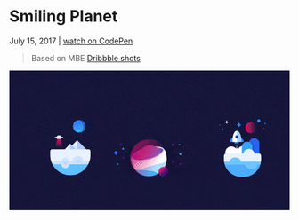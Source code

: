 # Smiling Planet

July 15, 2017 | [watch on CodePen](https://codepen.io/miocene/pen/dRLbGP)

> Based on MBE [Dribbble shots](https://dribbble.com/Madebyelvis)

![Pure CSS Little Universe Animation GIF](4.gif "Pure CSS Little Universe Animation GIF")